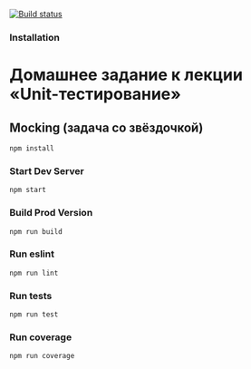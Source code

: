 [![Build status](https://ci.appveyor.com/api/projects/status/hqbv5blonlx5aycj/branch/master?svg=true)](https://ci.appveyor.com/project/homutovan/ajs-1-4-2-unit-test-mocking/branch/master)
### Installation


# Домашнее задание к лекции «Unit-тестирование»

## Mocking (задача со звёздочкой)

```
npm install
```

### Start Dev Server

```
npm start
```

### Build Prod Version

```
npm run build
```

### Run eslint

```
npm run lint
```

### Run tests

```
npm run test
```

### Run coverage

```
npm run coverage
```
